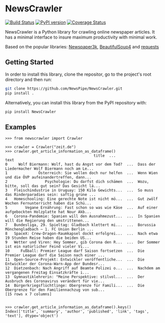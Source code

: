 # NewsCrawler
[![Build Status](https://travis-ci.org/NewsPipe/NewsCrawler.svg?branch=master)](https://travis-ci.org/NewsPipe/NewsCrawler)
[![PyPI version](https://badge.fury.io/py/NewsCrawler3.svg)](https://badge.fury.io/py/NewsCrawler3)
[![Coverage Status](https://coveralls.io/repos/github/NewsPipe/NewsCrawler/badge.svg?branch=master)](https://coveralls.io/github/NewsPipe/NewsCrawler?branch=master)

NewsCrawler is a Python library for crawling online newspaper articles. It has a minimal interface to insure maximum productivity with minimal work.

Based on the popular libraries: [Newspaper3k](https://github.com/codelucas/newspaper), [BeautifulSoup4](https://www.crummy.com/software/BeautifulSoup/) and [requests](https://github.com/psf/requests)

## Getting Started
In order to install this library, clone the repositor, go to the project's root directory and then run:
```bash
git clone https://github.com/NewsPipe/NewsCrawler.git
pip install .
```

Alternatively, you can install this library from the PyPI repository with:
```bash
pip install NewsCrawler
```

## Examples
```
>>> from newscrawler import Crawler

>>> crawler = Crawler("zeit.de")
>>> crawler.get_article_information_as_dataframe()
                                        title  ...                                               text
0     Wolf Biermann: Wolf, hast du Angst vor dem Tod?  ...  Dass der Liedermacher Wolf Biermann noch am Le...
1              Österreich: Sie wollen doch nur helfen  ...  Wenn Wien und die ÖVP aufeinandertreffen, dann...
2                 Psychologie: Du darfst dich schämen  ...  Wozu, bitte, soll das gut sein? Das Gesicht lä...
3   Fleischindustrie in Uruguay: 150 Kilo Gewichts...  ...  So muss das Rinderparadies sein: saftig grüne ...
4   Homeschooling: Eine gerechte Note ist nicht mö...  ...  Gut zwölf Wochen Fernunterricht haben die Schü...
5        Vegane Ernährung: Fast schon so was wie Käse  ...  Auf einer aufgebockten Holzplatte hat Nour Akb...
6   Corona-Pandemie: Spanien will den Ausnahmezust...  ...  In Spanien will die Regierung den umstrittenen...
7   Bundesliga, 29. Spieltag: Gladbach klettert mi...  ...  Borussia Mönchengladbach — 1. FC Union Berlin ...
8   SpaceX: Crew-Dragon-Raumkapsel dockt erfolgrei...  ...  Nach etwa 19 Stunden Reise haben die beiden US...
9   Wetter und Viren: Hey Sommer, gib Corona den R...  ...  Der Sommer ist ein natürlicher Feind vieler Vi...
10     Fußball: Premier League darf Saison fortsetzen  ...  Die Premier League darf die Saison nach einer ...
11  Open-Source-Projekt: Entwickler veröffentliche...  ...  Die Entwickler der Corona-Warn-App der Bundesr...
12  Dietzenbach: Nach Angriff auf Beamte Polizei o...  ...  Nachdem am vergangenen Freitag Einsatzkräfte i...
13  Gymnastiklehrerin: "Meine Perspektive: stilvol...  ...  Der Ausbruch des Coronavirus verändert für vie...
14  Bürgerkriegsflüchtlinge: Obergrenze für Famili...  ...  Die Obergrenze für den Familiennachzug von sub...
[15 rows x 7 columns]


>>> crawler.get_article_information_as_dataframe().keys()
Index(['title', 'summary', 'author', 'published', 'link', 'tags', 'text'], dtype='object')
```
